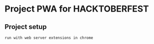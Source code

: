 # Project PWA for HACKTOBERFEST

## Project setup
```
run with web server extensions in chrome
```

